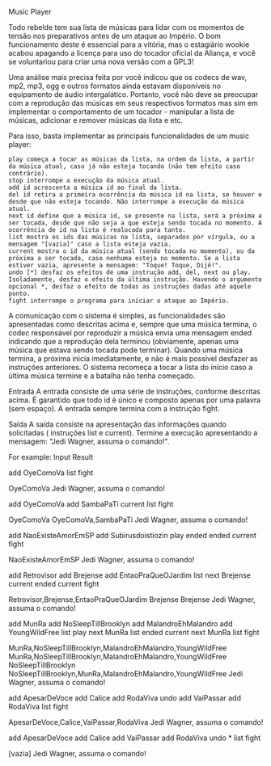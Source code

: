 Music Player

Todo rebelde tem sua lista de músicas para lidar com os momentos de tensão nos preparativos antes de um ataque ao Império. O bom funcionamento deste é essencial para a vitória, mas o estagiário wookie acabou apagando a licença para uso do tocador oficial da Aliança, e você se voluntariou para criar uma nova versão com a GPL3!

Uma análise mais precisa feita por você indicou que os codecs de wav, mp2, mp3, ogg e outros formatos ainda estavam disponíveis no equipamento de áudio intergalático. Portanto, você não deve se preocupar com a reprodução das músicas em seus respectivos formatos mas sim em implementar o comportamento de um tocador - manipular a lista de músicas, adicionar e remover músicas da lista e etc.

Para isso, basta implementar as principais funcionalidades de um music player:

    play começa a tocar as músicas da lista, na ordem da lista, a partir da música atual, caso já não esteja tocando (não tem efeito caso contrário).
    stop interrompe a execução da música atual.
    add id acrescenta a música id ao final da lista.
    del id retira a primeira ocorrência da música id na lista, se houver e desde que não esteja tocando. Não interrompe a execução da música atual.
    next id define que a música id, se presente na lista, será a próxima a ser tocada, desde que não seja a que esteja sendo tocada no momento. A ocorrência de id na lista é realocada para tanto.
    list mostra os ids das músicas na lista, separados por vírgula, ou a mensagem "[vazia]" caso a lista esteja vazia.
    current mostra o id da música atual (sendo tocada no momento), ou da próxima a ser tocada, caso nenhuma esteja no momento. Se a lista estiver vazia, apresente a mensagem: "Toque! Toque, Dijê!".
    undo [*] desfaz os efeitos de uma instrução add, del, next ou play. Isoladamente, desfaz o efeito da última instrução. Havendo o argumento opcional *, desfaz o efeito de todas as instruções dadas até aquele ponto.
    fight interrompe o programa para iniciar o ataque ao Império.

A comunicação com o sistema é simples, as funcionalidades são apresentadas como descritas acima e, sempre que uma música termina, o codec responsável por reproduzir a música envia uma mensagem ended  indicando que a reprodução dela terminou (obviamente, apenas uma música que estava sendo tocada pode terminar). Quando uma música termina, a próxima inicia imediatamente, e não é mais possível desfazer as instruções anteriores. O sistema recomeça a tocar a lista do início caso a última música termine e a batalha não tenha começado. 

Entrada
A entrada consiste de uma série de instruções, conforme descritas acima. É garantido que todo id é único e composto apenas por uma palavra (sem espaço). A entrada sempre termina com a instrução fight.

Saída
A saída consiste na apresentação das informações quando solicitadas ( instruções list e current). Termine a execução apresentando a mensagem: "Jedi Wagner, assuma o comando!".

For example:
Input 	Result

add OyeComoVa
list
fight

	

OyeComoVa
Jedi Wagner, assuma o comando!

add OyeComoVa
add SambaPaTi
current
list
fight

	

OyeComoVa
OyeComoVa,SambaPaTi
Jedi Wagner, assuma o comando!

add NaoExisteAmorEmSP
add Subirusdoistiozin
play
ended
ended
current
fight

	

NaoExisteAmorEmSP
Jedi Wagner, assuma o comando!

add Retrovisor
add Brejense
add EntaoPraQueOJardim
list
next Brejense
current
ended
current
fight

	

Retrovisor,Brejense,EntaoPraQueOJardim
Brejense
Brejense
Jedi Wagner, assuma o comando!

add MunRa
add NoSleepTillBrooklyn
add MalandroEhMalandro
add YoungWildFree
list
play
next MunRa
list
ended
current
next MunRa
list
fight

	

MunRa,NoSleepTillBrooklyn,MalandroEhMalandro,YoungWildFree
MunRa,NoSleepTillBrooklyn,MalandroEhMalandro,YoungWildFree
NoSleepTillBrooklyn
NoSleepTillBrooklyn,MunRa,MalandroEhMalandro,YoungWildFree
Jedi Wagner, assuma o comando!

add ApesarDeVoce
add Calice
add RodaViva
undo
add VaiPassar
add RodaViva
list
fight

	

ApesarDeVoce,Calice,VaiPassar,RodaViva
Jedi Wagner, assuma o comando!

add ApesarDeVoce
add Calice
add VaiPassar
add RodaViva
undo *
list
fight

	

[vazia]
Jedi Wagner, assuma o comando!
